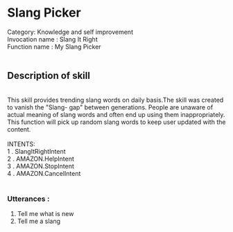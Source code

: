 
<H1>Slang Picker 
<br></H1>
Category: Knowledge and self improvement<br>
Invocation name : Slang It Right<br>
Function name   : My Slang Picker<br>
<br>
<H2>Description of skill</H2>
<br>
This skill provides trending slang words on daily basis.The skill was created to vanish the "Slang- gap" between generations.
People are unaware of actual meaning of slang words and often end up using them inappropriately. This function will pick up random slang words to keep user updated with the content.
<br>
<br>
INTENTS: <br>
1 . SlangItRightIntent <br>
2 . AMAZON.HelpIntent<br>
3 . AMAZON.StopIntent<br>
4 . AMAZON.CancelIntent<br>
<br>
<H3> Utterances : </H3>
<ol>
  <li> Tell me what is new </li>
  <li> Tell me a slang </li>
  </ol>
